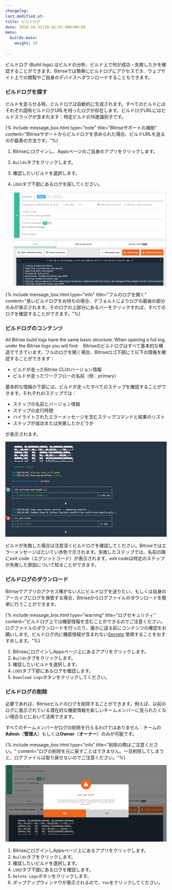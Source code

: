 ```yaml
---
changelog:
last_modified_at:
title: ビルドログ
date: 2018-10-31T10:43:57.000+00:00
menu:
  builds-main:
    weight: 29

---
```

ビルドログ (Build logs) はビルドの分析、ビルド上で何が成功・失敗したかを確認することができます。Bitriseでは簡単にビルドログにアクセスでき、ウェブサイト上での閲覧やご自身のデバイスへダウンロードすることもできます。

### ビルドログを探す

ビルドを走らせる時、ビルドログは自動的に生成されます。すべてのビルドにはそれぞれ固有ビルドログURLを持ったログが存在します。ビルドログURLにはビルドスラッグが含まれます：特定ビルドの16進識別子です。

{% include message_box.html type="note" title="Bitriseサポートの補助" content="Bitriseサポートからビルドログを求められた場合、ビルドURLを送るのが最善の方法です。"%}

1. Bitriseにログインし、Appsページのご自身のアプリをクリックします。
2. `Builds`タブをクリックします。
3. 確認したいビルドを選択します。
4. `LOGS`タブ下部にあるログを探してください。

   ![](/img/build-logs.png)

{% include message_box.html type="info" title="フルのログを開く" content="長いビルドログをお持ちの場合、デフォルトによりログの最後の部分のみが表示されます。そのログの上部分にあるバーをクリックすれば、すべてのログを確認することができます。"%}

### ビルドログのコンテンツ

All Bitrise build logs have the same basic structure. When opening a full log, under the Bitrise logo you will find:　Bitriseのビルドログはすべて基本的な構造でできています。フルのログを開く場合、Bitriseロゴ下部にて以下の情報を確認することができます：

* ビルドが走ったBitrise CLIのバージョン情報
* ビルドが走ったワークフローの名前（例：primary）

基本的な情報の下部には、ビルドが走ったすべてのステップを確認することができます。それぞれのステップでは：

* ステップの名前とバージョン情報
* ステップの走行時間
* ハイライトされたエラーメッセージを含むステップコマンドと結果のリスト
* ステップが成功または失敗したかどうか

が表示されます。

![](/img/log-start.png)

ビルドが失敗した場合は注意深くビルドログを確認してください。Bitriseではエラーメッセージはたいてい赤色で示されます。失敗したステップでは、名前の隣にexit code（エグジットコード）が表示されます。exit codeは特定のステップが失敗した原因について知ることができます。

### ビルドログのダウンロード

Bitriseでアプリのアクセス権がない人にビルドログを送りたい、もしくは自身のアーカイブにログを保管する場合、Bitriseからログファイルのダウンロードを簡単に行うことができます。

{% include message_box.html type="warning" title="ログセキュリティ" content="ビルドログ上では機密情報を含むことができるのでご注意ください。ログファイルのダウンロードを行ったり、誰かに送る前にコンテンツの確認をお願いします。ビルドログ内に機密情報が含まれない[Secrets](https://devcenter.bitrise.io/builds/env-vars-secret-env-vars/#about-secrets) 使用することをおすすめします。"%}

1. BitriseにログインしAppsページ上にあるアプリをクリックします。
2. `Builds`タブをクリックします。
3. 確認したいビルドを選択します。
4. `LOGS`タブ下部にあるログを確認します。
5. `Download Logs`ボタンをクリックしてください。

### ビルドログの削除

必要であれば、Bitriseビルドのログを削除することができます。例えば、以前のログに表示されている潜在的な機密情報を新しいチームメンバーに見られたくない場合などにおいて活用できます。

すべてのチームメンバーがログの削除を行えるわけではありません：チームの**Admin**（**管理人**）もしくは**Owner**（**オーナー**）のみが可能です。

{% include message_box.html type="info" title="削除の際はご注意ください。" content="ログの削除を元に戻すことはできません。一旦削除してしまうと、ログファイルは取り戻せないのでご注意ください。"%}

![](/img/confirm-delete.png)

1. BitriseにログインしAppsページ上にあるアプリをクリックします。
2. `Builds`タブをクリックします。
3. 確認したいビルドを選択します。
4. `LOGS`タブ下部にあるログを確認します。
5. `Delete Logs`ボタンをクリックします。
6. ポップアップウィンドウが表示されるので、`Yes`をクリックしてください。